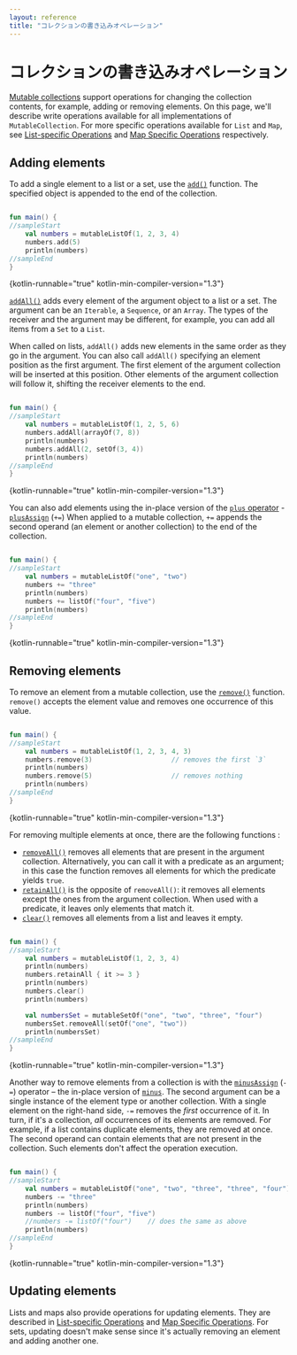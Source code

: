 ```yaml
---
layout: reference
title: "コレクションの書き込みオペレーション"
---
```

# コレクションの書き込みオペレーション

[Mutable collections](collections-overview.md#collection-types) support operations for changing the collection contents, for example, adding or removing elements.
On this page, we'll describe write operations available for all implementations of `MutableCollection`.
For more specific operations available for `List` and `Map`, see [List-specific Operations](list-operations.md) and [Map Specific Operations](map-operations.md) respectively.

## Adding elements

To add a single element to a list or a set, use the [`add()`](https://kotlinlang.org/api/latest/jvm/stdlib/kotlin.collections/-mutable-list/add.html) function. The specified object is appended to the end of the collection.

```kotlin

fun main() {
//sampleStart
    val numbers = mutableListOf(1, 2, 3, 4)
    numbers.add(5)
    println(numbers)
//sampleEnd
}
```
{kotlin-runnable="true" kotlin-min-compiler-version="1.3"}

[`addAll()`](https://kotlinlang.org/api/latest/jvm/stdlib/kotlin.collections/add-all.html) adds every element of the argument object to a list or a set. The argument can be an `Iterable`, a `Sequence`, or an `Array`.
The types of the receiver and the argument may be different, for example, you can add all items from a `Set` to a `List`.

When called on lists, `addAll()` adds new elements in the same order as they go in the argument.
You can also call `addAll()` specifying an element position as the first argument.
The first element of the argument collection will be inserted at this position.
Other elements of the argument collection will follow it, shifting the receiver elements to the end. 

```kotlin

fun main() {
//sampleStart
    val numbers = mutableListOf(1, 2, 5, 6)
    numbers.addAll(arrayOf(7, 8))
    println(numbers)
    numbers.addAll(2, setOf(3, 4))
    println(numbers)
//sampleEnd
}
```
{kotlin-runnable="true" kotlin-min-compiler-version="1.3"}

You can also add elements using the in-place version of the [`plus` operator](collection-plus-minus.md) - [`plusAssign`](https://kotlinlang.org/api/latest/jvm/stdlib/kotlin.collections/plus-assign.html) (`+=`)
 When applied to a mutable collection, `+=` appends the second operand (an element or another collection) to the end of the collection.

```kotlin

fun main() {
//sampleStart
    val numbers = mutableListOf("one", "two")
    numbers += "three"
    println(numbers)
    numbers += listOf("four", "five")    
    println(numbers)
//sampleEnd
}
```
{kotlin-runnable="true" kotlin-min-compiler-version="1.3"}

## Removing elements

To remove an element from a mutable collection, use the [`remove()`](https://kotlinlang.org/api/latest/jvm/stdlib/kotlin.collections/remove.html) function.
`remove()` accepts the element value and removes one occurrence of this value. 

```kotlin

fun main() {
//sampleStart
    val numbers = mutableListOf(1, 2, 3, 4, 3)
    numbers.remove(3)                    // removes the first `3`
    println(numbers)
    numbers.remove(5)                    // removes nothing
    println(numbers)
//sampleEnd
}
```
{kotlin-runnable="true" kotlin-min-compiler-version="1.3"}

For removing multiple elements at once, there are the following functions :

* [`removeAll()`](https://kotlinlang.org/api/latest/jvm/stdlib/kotlin.collections/remove-all.html) removes all elements that are present in the argument collection.
   Alternatively, you can call it with a predicate as an argument; in this case the function removes all elements for which the predicate yields `true`.
* [`retainAll()`](https://kotlinlang.org/api/latest/jvm/stdlib/kotlin.collections/retain-all.html) is the opposite of `removeAll()`: it removes all elements except the ones from the argument collection.
   When used with a predicate, it leaves only elements that match it.
* [`clear()`](https://kotlinlang.org/api/latest/jvm/stdlib/kotlin.collections/-mutable-list/clear.html) removes all elements from a list and leaves it empty.

```kotlin

fun main() {
//sampleStart
    val numbers = mutableListOf(1, 2, 3, 4)
    println(numbers)
    numbers.retainAll { it >= 3 }
    println(numbers)
    numbers.clear()
    println(numbers)

    val numbersSet = mutableSetOf("one", "two", "three", "four")
    numbersSet.removeAll(setOf("one", "two"))
    println(numbersSet)
//sampleEnd
}
```
{kotlin-runnable="true" kotlin-min-compiler-version="1.3"}

Another way to remove elements from a collection is with the [`minusAssign`](https://kotlinlang.org/api/latest/jvm/stdlib/kotlin.collections/minus-assign.html) (`-=`) operator – the in-place version of [`minus`](collection-plus-minus.md). 
The second argument can be a single instance of the element type or another collection.
With a single element on the right-hand side, `-=` removes the _first_ occurrence of it.
In turn, if it's a collection, _all_ occurrences of its elements are removed.
For example, if a list contains duplicate elements, they are removed at once.
The second operand can contain elements that are not present in the collection. Such elements don't affect the operation execution.

```kotlin

fun main() {
//sampleStart
    val numbers = mutableListOf("one", "two", "three", "three", "four")
    numbers -= "three"
    println(numbers)
    numbers -= listOf("four", "five")    
    //numbers -= listOf("four")    // does the same as above
    println(numbers)    
//sampleEnd
}
```
{kotlin-runnable="true" kotlin-min-compiler-version="1.3"}

## Updating elements

Lists and maps also provide operations for updating elements.
They are described in [List-specific Operations](list-operations.md) and [Map Specific Operations](map-operations.md).
For sets, updating doesn't make sense since it's actually removing an element and adding another one.

